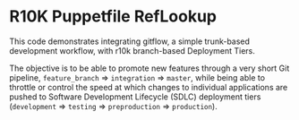 # R10K Puppetfile RefLookup

This code demonstrates integrating gitflow, a simple trunk-based development workflow, with r10k branch-based Deployment Tiers.

The objective is to be able to promote new features through a very short Git pipeline, `feature_branch` => `integration` => `master`, while being able to throttle or control the speed at which changes to individual applications are pushed to Software Development Lifecycle (SDLC) deployment tiers (`development` => `testing` => `preproduction` => `production`).
